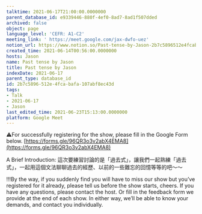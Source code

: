 ```yaml
---
talktime: 2021-06-17T21:00:00.0000000
parent_database_id: e9339446-880f-4ef0-8ad7-8ad1f507dded
archived: false
object: page
language_level: 'CEFR: A1-C2'
meeting_link: ' https://meet.google.com/jax-dwfo-uez'
notion_url: https://www.notion.so/Past-tense-by-Jason-2b7c5896512e4fcabafa107abf8ec43d
created_time: 2021-06-14T00:56:00.0000000
hosts: Jason
name: Past tense by Jason
title: Past tense by Jason
indexDate: 2021-06-17
parent_type: database_id
id: 2b7c5896-512e-4fca-bafa-107abf8ec43d
tags:
- Talk
- 2021-06-17
- Jason
last_edited_time: 2021-06-23T15:13:00.0000000
platform: Google Meet
---
```


⚠️For successfully registering for the show, please fill in the Google Form below.
[https://forms.gle/96QR3o3v2abX4EMA8](https://forms.gle/96QR3o3v2abX4EMA8)

A Brief Introduction: 
這次要練習討論的是「過去式」，讓我們一起熟練「過去式」，一起用這個文法聊聊過去的經歷、以前的一些難忘的回憶等等的吧～～

!!!By the way, if you suddenly find you will have to miss our show but you’ve registered for it already, please tell us before the show starts, cheers.
If you have any questions, please contact the host. Or fill in the feedback form we provide at the end of each show. In either way, we’ll be able to know your demands, and contact you individually.


